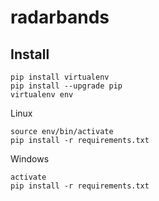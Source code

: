 # radarbands

## Install

~~~
pip install virtualenv
pip install --upgrade pip
virtualenv env
~~~

Linux
~~~
source env/bin/activate
pip install -r requirements.txt
~~~

Windows
~~~
activate
pip install -r requirements.txt
~~~